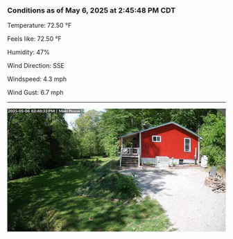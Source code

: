 ### Conditions as of May 6, 2025 at 2:45:48 PM CDT 

Temperature: 72.50 &deg;F

Feels like: 72.50 &deg;F

Humidity: 47%

Wind Direction: SSE

Windspeed: 4.3 mph

Wind Gust: 6.7 mph

---

<img src="./images/latest.jpeg"/>

